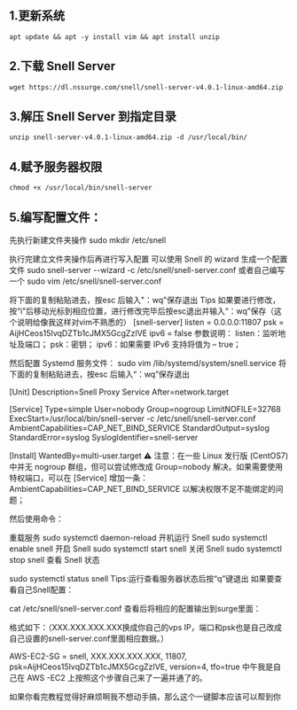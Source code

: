 ## 1.更新系统
    apt update && apt -y install vim && apt install unzip

## 2.下载 Snell Server
    wget https://dl.nssurge.com/snell/snell-server-v4.0.1-linux-amd64.zip

## 3.解压 Snell Server 到指定目录
    unzip snell-server-v4.0.1-linux-amd64.zip -d /usr/local/bin/

## 4.赋予服务器权限
    chmod +x /usr/local/bin/snell-server
## 5.编写配置文件：
先执行新建文件夹操作
sudo mkdir /etc/snell

执行完建立文件夹操作后再进行写入配置
可以使用 Snell 的 wizard 生成一个配置文件
sudo snell-server --wizard -c /etc/snell/snell-server.conf
或者自己编写一个
sudo vim /etc/snell/snell-server.conf

将下面的复制粘贴进去，按esc 后输入"：wq"保存退出
Tips 如果要进行修改，按“i”后移动光标到相应位置，进行修改完毕后按esc退出并输入“：wq”保存（这个说明给像我这样对vim不熟悉的）
[snell-server]
listen = 0.0.0.0:11807
psk = AijHCeos15IvqDZTb1cJMX5GcgZzIVE
ipv6 = false
参数说明：
listen：监听地址及端口； psk：密钥； ipv6：如果需要 IPv6 支持将值为 – true；

然后配置 Systemd 服务文件：
sudo vim /lib/systemd/system/snell.service
将下面的复制粘贴进去，按esc 后输入“：wq”保存退出

[Unit]
Description=Snell Proxy Service
After=network.target

[Service]
Type=simple
User=nobody
Group=nogroup
LimitNOFILE=32768
ExecStart=/usr/local/bin/snell-server -c /etc/snell/snell-server.conf
AmbientCapabilities=CAP_NET_BIND_SERVICE
StandardOutput=syslog
StandardError=syslog
SyslogIdentifier=snell-server

[Install]
WantedBy=multi-user.target
⚠️ 注意：在一些 Linux 发行版 (CentOS7) 中并无 nogroup 群组，但可以尝试修改成 Group=nobody 解决。如果需要使用特权端口，可以在 [Service] 增加一条：AmbientCapabilities=CAP_NET_BIND_SERVICE 以解决权限不足不能绑定的问题；

然后使用命令：

重载服务
sudo systemctl daemon-reload
开机运行 Snell
sudo systemctl enable snell
开启 Snell
sudo systemctl start snell
关闭 Snell
sudo systemctl stop snell
查看 Snell 状态

sudo systemctl status snell
Tips:运行查看服务器状态后按“q”键退出
如果要查看自己Snell配置：

cat /etc/snell/snell-server.conf
查看后将相应的配置输出到surge里面：

格式如下：（XXX.XXX.XXX.XXX换成你自己的vps IP，端口和psk也是自己改成自己设置的snell-server.conf里面相应数据。）

AWS-EC2-SG = snell, XXX.XXX.XXX.XXX, 11807, psk=AijHCeos15IvqDZTb1cJMX5GcgZzIVE, version=4, tfo=true
中午我是自己在 AWS -EC2 上按照这个步骤自己来了一遍并通了的。

如果你看完教程觉得好麻烦啊我不想动手搞，那么这个一键脚本应该可以帮到你
